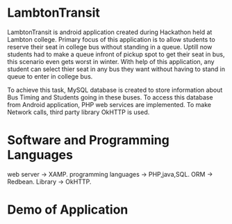 # LambtonTransit
LambtonTransit is android application created during Hackathon held at Lambton college. Primary focus of this application is to allow students to reserve their seat in college bus without standing in a queue. Uptill now students had to make a queue infront of pickup spot to get their seat in bus, this scenario even gets worst in winter. With help of this application, any student can select thier seat in any bus they want without having to stand in queue to enter in college bus.

To achieve this task, MySQL database is created to store information about Bus Timing and Students going in these buses.
To access this database from Android application, PHP web services are implemented. To make Network calls, third party library
OkHTTP is used. 

# Software and Programming Languages 

web server -> XAMP.
programming languages -> PHP,java,SQL.
ORM -> Redbean.
Library -> OkHTTP.

# Demo of Application
